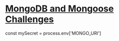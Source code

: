 # [MongoDB and Mongoose Challenges](https://www.freecodecamp.org/learn/apis-and-microservices/mongodb-and-mongoose/)

const mySecret = process.env['MONGO_URI']
